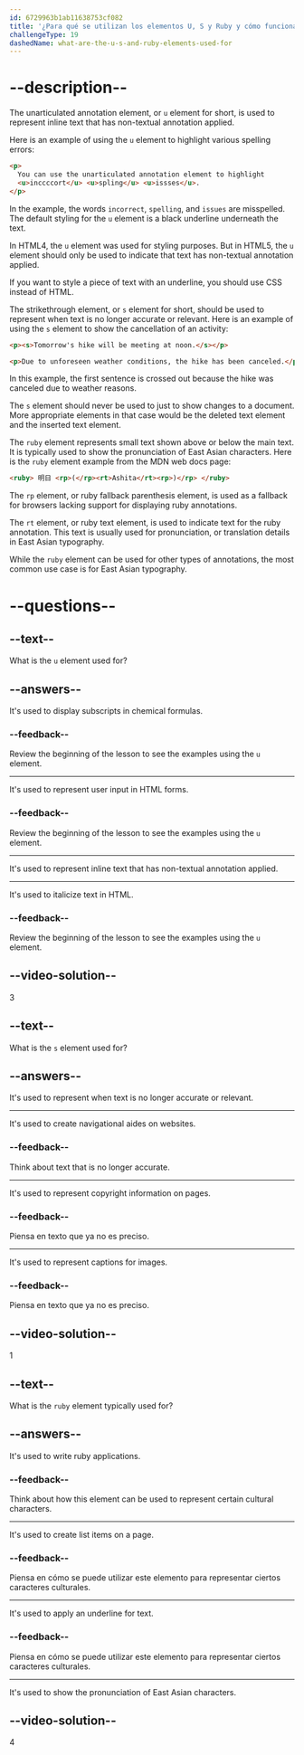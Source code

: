```yaml
---
id: 6729963b1ab11638753cf082
title: '¿Para qué se utilizan los elementos U, S y Ruby y cómo funcionan?'
challengeType: 19
dashedName: what-are-the-u-s-and-ruby-elements-used-for
---
```


# --description--

The unarticulated annotation element, or `u` element for short, is used to represent inline text that has non-textual annotation applied.

Here is an example of using the `u` element to highlight various spelling errors:

```html
<p>
  You can use the unarticulated annotation element to highlight
  <u>inccccort</u> <u>spling</u> <u>issses</u>.
</p>
```

In the example, the words `incorrect`, `spelling`, and `issues` are misspelled. The default styling for the `u` element is a black underline underneath the text.

In HTML4, the `u` element was used for styling purposes. But in HTML5, the `u` element should only be used to indicate that text has non-textual annotation applied.

If you want to style a piece of text with an underline, you should use CSS instead of HTML.

The strikethrough element, or `s` element for short, should be used to represent when text is no longer accurate or relevant. Here is an example of using the `s` element to show the cancellation of an activity:

```html
<p><s>Tomorrow's hike will be meeting at noon.</s></p>

<p>Due to unforeseen weather conditions, the hike has been canceled.</p>
```

In this example, the first sentence is crossed out because the hike was canceled due to weather reasons.

The `s` element should never be used to just to show changes to a document. More appropriate elements in that case would be the deleted text element and the inserted text element.

The `ruby` element represents small text shown above or below the main text. It is typically used to show the pronunciation of East Asian characters. Here is the `ruby` element example from the MDN web docs page:

```html
<ruby> 明日 <rp>(</rp><rt>Ashita</rt><rp>)</rp> </ruby>
```

The `rp` element, or ruby fallback parenthesis element, is used as a fallback for browsers lacking support for displaying ruby annotations.

The `rt` element, or ruby text element, is used to indicate text for the ruby annotation. This text is usually used for pronunciation, or translation details in East Asian typography.

While the `ruby` element can be used for other types of annotations, the most common use case is for East Asian typography.

# --questions--

## --text--

What is the `u` element used for?

## --answers--

It's used to display subscripts in chemical formulas.

### --feedback--

Review the beginning of the lesson to see the examples using the `u` element.

---

It's used to represent user input in HTML forms.

### --feedback--

Review the beginning of the lesson to see the examples using the `u` element.

---

It's used to represent inline text that has non-textual annotation applied.

---

It's used to italicize text in HTML.

### --feedback--

Review the beginning of the lesson to see the examples using the `u` element.

## --video-solution--

3

## --text--

What is the `s` element used for?

## --answers--

It's used to represent when text is no longer accurate or relevant.

---

It's used to create navigational aides on websites.

### --feedback--

Think about text that is no longer accurate.

---

It's used to represent copyright information on pages.

### --feedback--

Piensa en texto que ya no es preciso.

---

It's used to represent captions for images.

### --feedback--

Piensa en texto que ya no es preciso.

## --video-solution--

1

## --text--

What is the `ruby` element typically used for?

## --answers--

It's used to write ruby applications.

### --feedback--

Think about how this element can be used to represent certain cultural characters.

---

It's used to create list items on a page.

### --feedback--

Piensa en cómo se puede utilizar este elemento para representar ciertos caracteres culturales.

---

It's used to apply an underline for text.

### --feedback--

Piensa en cómo se puede utilizar este elemento para representar ciertos caracteres culturales.

---

It's used to show the pronunciation of East Asian characters.

## --video-solution--

4
